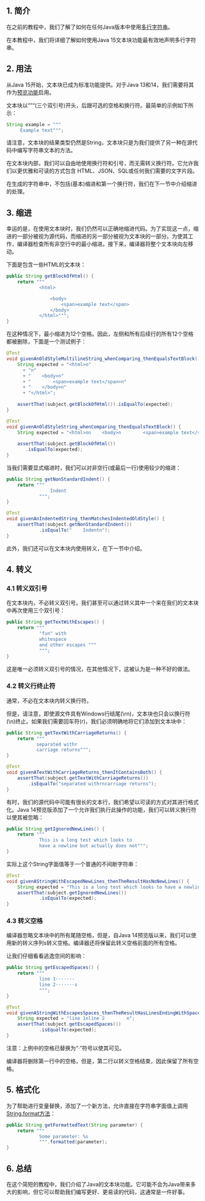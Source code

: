 ## 1. 简介

在之前的教程中，我们了解了如何在任何Java版本中使用[多行字符串]()。

在本教程中，我们将详细了解如何使用Java 15文本块功能最有效地声明多行字符串。

## 2. 用法

从Java 15开始，文本块已成为标准功能提供。对于Java 13和14，我们需要将其作为[预览功能](https://openjdk.java.net/jeps/355)启用。

文本块以“”“(三个双引号)开头，后跟可选的空格和换行符。最简单的示例如下所示：

```java
String example = """
     Example text""";
```

请注意，文本块的结果类型仍然是String，文本块只是为我们提供了另一种在源代码中编写字符串文本的方法。

在文本块内部，我们可以自由地使用换行符和引号，而无需转义换行符。它允许我们以更优雅和可读的方式包含 HTML、JSON、SQL或任何我们需要的文字片段。

在生成的字符串中，不包括(基本)缩进和第一个换行符，我们在下一节中介绍缩进的处理。

## 3. 缩进

幸运的是，在使用文本块时，我们仍然可以正确地缩进代码。为了实现这一点，缩进的一部分被视为源代码，而缩进的另一部分被视为文本块的一部分。为使其工作，编译器检查所有非空行中的最小缩进。接下来，编译器将整个文本块向左移动。

下面是包含一些HTML的文本块：

```java
public String getBlockOfHtml() {
    return """
            <html>

                <body>
                    <span>example text</span>
                </body>
            </html>""";
}
```

在这种情况下，最小缩进为12个空格。因此，<html>左侧和所有后续行的所有12个空格都被删除，下面是一个测试例子：

```java
@Test
void givenAnOldStyleMultilineString_whenComparing_thenEqualsTextBlock() {
    String expected = "<html>n"
      + "n" 
      + "    <body>n"
      + "        <span>example text</span>n"
      + "    </body>n"
      + "</html>";
    
    assertThat(subject.getBlockOfHtml()).isEqualTo(expected);
}

@Test
void givenAnOldStyleString_whenComparing_thenEqualsTextBlock() {
    String expected = "<html>nn    <body>n        <span>example text</span>n    </body>n</html>";
    
    assertThat(subject.getBlockOfHtml())
       .isEqualTo(expected);
}
```

当我们需要显式缩进时，我们可以对非空行(或最后一行)使用较少的缩进：

```java
public String getNonStandardIndent() {
    return """
                Indent
            """;
}

@Test
void givenAnIndentedString_thenMatchesIndentedOldStyle() {
    assertThat(subject.getNonStandardIndent())
            .isEqualTo("    Indentn");
}
```

此外，我们还可以在文本块内使用转义，在下一节中介绍。

## 4. 转义

### 4.1 转义双引号

在文本块内，不必转义双引号。我们甚至可以通过转义其中一个来在我们的文本块中再次使用三个双引号：

```java
public String getTextWithEscapes() {
    return """
            "fun" with
            whitespace
            and other escapes """
            """;
}
```

这是唯一必须转义双引号的情况，在其他情况下，这被认为是一种不好的做法。

### 4.2 转义行终止符

通常，不必在文本块内转义换行符。

但是，请注意，即使源文件具有Windows行结尾(\\rn)，文本块也只会以换行符(\\n)终止。如果我们需要回车符(r)，我们必须明确地将它们添加到文本块中：

```java
public String getTextWithCarriageReturns() {
    return """
           separated withr
           carriage returns""";
}

@Test
void givenATextWithCarriageReturns_thenItContainsBoth() {
    assertThat(subject.getTextWithCarriageReturns())
        .isEqualTo("separated withrncarriage returns");
}
```

有时，我们的源代码中可能有很长的文本行，我们希望以可读的方式对其进行格式化。Java 14预览版添加了一个允许我们执行此操作的功能，我们可以转义换行符以使其被忽略：

```java
public String getIgnoredNewLines() {
    return """
            This is a long test which looks to 
            have a newline but actually does not""";
}
```

实际上这个String字面值等于一个普通的不间断字符串：

```java
@Test
void givenAStringWithEscapedNewLines_thenTheResultHasNoNewLines() {
    String expected = "This is a long test which looks to have a newline but actually does not";
    assertThat(subject.getIgnoredNewLines())
            .isEqualTo(expected);
}
```

### 4.3 转义空格

编译器忽略文本块中的所有尾随空格，但是，自Java 14预览版以来，我们可以使用新的转义序列s转义空格。编译器还将保留此转义空格前面的所有空格。

让我们仔细看看逃逸空间的影响：

```java
public String getEscapedSpaces() {
    return """
            line 1·······
            line 2·······s
            """;
}

@Test
void givenAStringWithEscapesSpaces_thenTheResultHasLinesEndingWithSpaces() {
    String expected = "line 1nline 2        n";
    assertThat(subject.getEscapedSpaces())
            .isEqualTo(expected);
}
```

注意：上例中的空格已替换为“·”符号以使其可见。

编译器将删除第一行中的空格，但是，第二行以转义空格结束，因此保留了所有空格。

## 5. 格式化

为了帮助进行变量替换，添加了一个新方法，允许直接在字符串字面值上调用[String.format方法]()：

```java
public String getFormattedText(String parameter) {
    return """
            Some parameter: %s
            """.formatted(parameter);
}
```

## 6. 总结

在这个简短的教程中，我们介绍了Java的文本块功能。它可能不会为Java带来多大的影响，但它可以帮助我们编写更好、更易读的代码，这通常是一件好事。